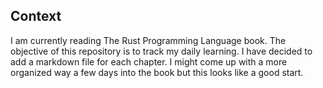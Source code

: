 ## Context
I am currently reading The Rust Programming Language book. The objective of this repository is to track my daily learning. I have decided to add a markdown file for each chapter. I might come up with a more organized way a few days into the book but this looks like a good start.
